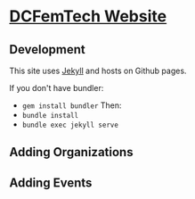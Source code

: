 # [DCFemTech Website](http://dcfemtech.github.io/dcft-website/)

## Development
This site uses [Jekyll](http://jekyllrb.com/) and hosts on Github pages.

If you don't have bundler:
- `gem install bundler`
Then:
- `bundle install`
- `bundle exec jekyll serve`

## Adding Organizations

## Adding Events
